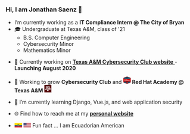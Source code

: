 ### Hi, I am Jonathan Saenz 👋

-  I’m currently working as a **IT Compliance Intern @ The City of Bryan**
- 🎓 Undergraduate at Texas A&M, class of '21
	- B.S. Computer Engineering
	- Cybersecurity Minor
	- Mathematics Minor

* 💼 Currently working on <a href="http://cybr.club"> **Texas A&M Cybersecurity Club website** </a> - **Launching August 2020**

* 💯 Working to grow **Cybersecurity Club** </a> and 
  <img src="https://raw.githubusercontent.com/saenzjonathan11/saenzjonathan11/master/img/redhat-academy-logo.png" height="20" width="20"> **Red Hat Academy @ Texas A&M** <img src="https://raw.githubusercontent.com/saenzjonathan11/saenzjonathan11/master/img/tamu-logo.svg" height="20" width="20">
* 🌱 I’m currently learning Django, Vue.js, and web application security
* 🌐 Find how to reach me at my <a href="https://jonathanfsaenz.com">**personal website**</a>
* <img src="https://raw.githubusercontent.com/saenzjonathan11/saenzjonathan11/master/img/ecu.svg" width="20" height="12" > <img src="https://raw.githubusercontent.com/saenzjonathan11/saenzjonathan11/master/img/usa.svg" width="20" height="12"> Fun fact ... I am Ecuadorian American 